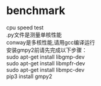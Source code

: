 # benchmark
cpu speed test  
.py文件是测量单核性能  
conway是多核性能,请用gcc编译运行  
安装gmpy2前请先完成以下步骤：  
sudo apt-get install libgmp-dev     
sudo apt-get install libmpfr-dev     
sudo apt-get install libmpc-dev     
pip3 install gmpy2   
   

